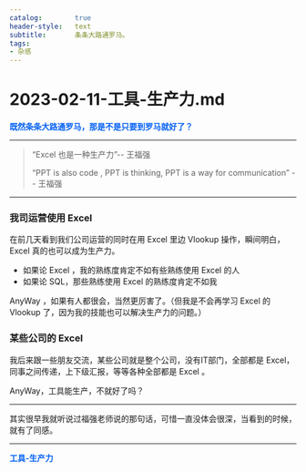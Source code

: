 ```yaml
---
catalog:		true
header-style:	text
subtitle:		条条大路通罗马。
tags:
- 杂感
---
```


# 2023-02-11-工具-生产力.md



<font color="#005ff3" ><strong>既然条条大路通罗马，那是不是只要到罗马就好了？</strong></font>



---



> “Excel 也是一种生产力”-- 王福强
>
> “PPT is also code , PPT is thinking, PPT is  a way for communication” -- 王福强

---



### 我司运营使用 Excel

在前几天看到我们公司运营的同时在用 Excel 里边 Vlookup 操作，瞬间明白，Excel 真的也可以成为生产力。

- 如果论 Excel ，我的熟练度肯定不如有些熟练使用 Excel 的人
- 如果论 SQL，那些熟练使用 Excel 的熟练度肯定不如我

AnyWay ，如果有人都很会，当然更厉害了。（但我是不会再学习 Excel 的 Vlookup 了，因为我的技能也可以解决生产力的问题。）

### 某些公司的 Excel

我后来跟一些朋友交流，某些公司就是整个公司，没有IT部门，全部都是 Excel，同事之间传递，上下级汇报，等等各种全部都是 Excel 。

AnyWay，工具能生产，不就好了吗？

---

其实很早我就听说过福强老师说的那句话，可惜一直没体会很深，当看到的时候，就有了同感。

---



<font color="#005ff3" ><strong>工具-生产力</strong></font>





